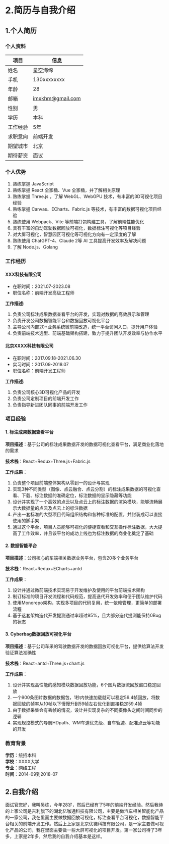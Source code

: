 # 2.简历与自我介绍

## 1.个人简历

### 个人资料

| 项目 | 信息                     |
| ---- | ------------------------ |
| 姓名 | 星空海绵                 |
| 手机 | 130xxxxxxxx              |
| 年龄 | 28                       |
| 邮箱 | imxkhm@gmail.com         |
| 性别 | 男                       |
| 学历 | 本科                     |
| 工作经验 | 5年                    |
| 求职意向 | 前端开发               |
| 期望城市 | 北京                   |
| 期待薪资 | 面议                   |

### 个人优势

1. 熟练掌握 JavaScript
2. 熟练掌握 React 全家桶、Vue 全家桶，并了解相关原理
3. 熟练掌握 Three.js ，了解 WebGL、WebGPU 技术，有丰富的3D可视化项目经验
4. 熟练掌握 Canvas、ECharts、Fabric.js 等技术，有丰富的数据可视化项目经验
5. 熟练使用 Webpack、Vite 等前端打包构建工具，了解前端性能优化
6. 具有丰富的自动驾驶数据回放可视化，数据标注可视化等项目经验
7. 对大屏可视化，智慧园区可视化等可视化方向有一定深度的了解
8. 熟练使用 ChatGPT-4、Claude 2等 AI 工具提高开发效率及解决问题
9. 了解 Node.js、Golang

### 工作经历

#### XXX科技有限公司
- 在职时间：2021.07-2023.08
- 职位名称：前端开发高级工程师

**工作描述**:

1. 负责公司标注成果数据查看平台的开发，实现对数据的高效展示和管理
2. 负责开发公司数据智能平台和数据回放可视化平台
3. 主导公司内部20+业务系统微前端改造，统一平台访问入口，提升用户体验
4. 负责前端技术选型、前端基础架构搭建，致力于提升团队开发效率与协作水平

#### 北京XXXX科技有限公司
- 在职时间：2017.09.18-2021.06.30
- 实习时间：2017.09-2018.07
- 职位名称：前端开发工程师

**工作描述**:

1. 负责公司核心3D可视化产品的开发
2. 负责公司定制项目的前端开发工作
3. 负责指导新进团队同事的前端开发工作

### 项目经验

#### 1. 标注成果数据查看平台

**项目描述**：基于公司的标注成果数据开发的数据可视化查看平台，满足商业化落地的需求

**技术栈**：React+Redux+Three.js+Fabric.js

**工作成果**：

1. 负责整个项目前端整体架构从零到一的设计与实现
2. 实现3种不同类型（图像、点云融合、点云分割）的标注成果数据的可视化查看、下载、标注数据的准确定位，标注数据的显示隐藏等功能
3. 设计并实现了一个高效的点云以及点云上的标注数据的渲染模块，能够流畅展示大数据量的点云及点云上的标注数据
4. 产出一套标准的大型项目代码组织结构和各种标准的配置，并封装成可以直接使用的脚手架
5. 通过这个平台，项目人员能够可视化的便捷查看和交互操作标注数据，大大提高了工作效率，并且该平台的成功上线也为标注数据的商业化奠定了基础

#### 2. 数据智能平台

**项目描述**：公司核心的车端相关数据业务平台，包含20多个业务平台

**技术栈**：React+Redux+ECharts+antd

**工作成果**：

1. 设计并通过微前端技术实现易于开发维护及使用的平台前端技术架构
2. 制订标准的项目开发流程和代码规范，提高迭代开发效率和便于团队维护代码
3. 使用Monorepo架构，实现多项目的代码复用，统一依赖管理，更简单的部署流程
4. 基于这套架构迭代开发提测通过率超过95%，且大部分迭代提测能保持0Bug的状态

#### 3. Cyberbag数据回放可视化平台

**项目描述**：基于公司车采的驾驶数据开发的数据回放可视化平台，提供给算法开发验证算法准确性

**技术栈**：React+antd+Three.js+chart.js

**工作成果**：

1. 设计并实现高性能的感知模块数据回放功能，6个图片数据流回放窗口稳定回放
2. 一个900条图片数据的数据包，1秒内快速加载就可以稳定59.4帧回放，将数据回放的帧率从10帧以下慢慢升到59帧左右优化到直接稳定59.4帧
3. 由于数据采集会有丢帧的情况，设计并实现复杂的不同摄像头之间时间同步的逻辑
4. 实现规控模式的导航HDpath、WM车道优先级、自车轨迹、配准点云等功能的开发

### 教育背景

**学历**：统招本科  
**学校**：XXXX大学  
**专业**：网络工程  
**时间**：2014-09到2018-07

## 2.自我介绍

面试官您好，我叫吴栋，今年28岁，然后已经有了5年的前端开发经验。然后我待的上家公司是吉利旗下的湖北亿咖通科技有限公司，主要是做汽车相关智能化产品的一家公司，我在里面主要做数据回放可视化，标注查看平台可视化，数据智能平台相关的前端开发工作。然后上上家是北京优锘科技有限公司，是一家主要做可视化产品的公司，我在里面主要做一些大屏可视化的项目开发。第一家公司待了3年多，上家是2年多，然后我的自我介绍基本是这样。
